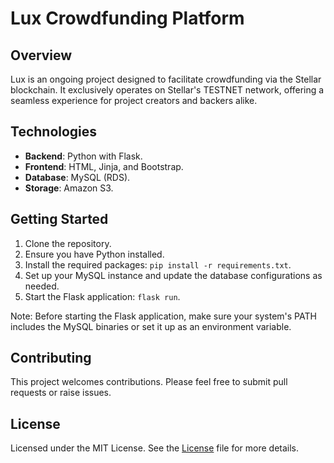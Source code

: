 # Lux Crowdfunding Platform

## Overview

Lux is an ongoing project designed to facilitate crowdfunding via the Stellar blockchain. It exclusively operates on Stellar's TESTNET network, offering a seamless experience for project creators and backers alike.

## Technologies

- **Backend**: Python with Flask.
- **Frontend**: HTML, Jinja, and Bootstrap.
- **Database**: MySQL (RDS).
- **Storage**: Amazon S3.

## Getting Started

1. Clone the repository.
2. Ensure you have Python installed.
3. Install the required packages: `pip install -r requirements.txt`.
4. Set up your MySQL instance and update the database configurations as needed.
5. Start the Flask application: `flask run`.

Note: Before starting the Flask application, make sure your system's PATH includes the MySQL binaries or set it up as an environment variable.

## Contributing

This project welcomes contributions. Please feel free to submit pull requests or raise issues.

## License

Licensed under the MIT License. See the [License](LICENSE.txt) file for more details.

